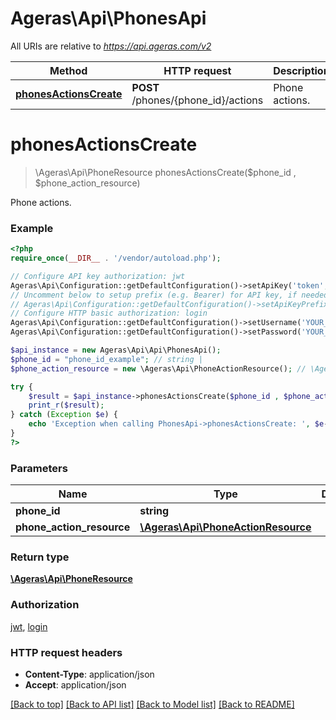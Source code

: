 # Ageras\Api\PhonesApi

All URIs are relative to *https://api.ageras.com/v2*

Method | HTTP request | Description
------------- | ------------- | -------------
[**phonesActionsCreate**](PhonesApi.md#phonesActionsCreate) | **POST** /phones/{phone_id}/actions | Phone actions.


# **phonesActionsCreate**
> \Ageras\Api\PhoneResource phonesActionsCreate($phone_id , $phone_action_resource)

Phone actions.

### Example
```php
<?php
require_once(__DIR__ . '/vendor/autoload.php');

// Configure API key authorization: jwt
Ageras\Api\Configuration::getDefaultConfiguration()->setApiKey('token', 'YOUR_API_KEY');
// Uncomment below to setup prefix (e.g. Bearer) for API key, if needed
// Ageras\Api\Configuration::getDefaultConfiguration()->setApiKeyPrefix('token', 'Bearer');
// Configure HTTP basic authorization: login
Ageras\Api\Configuration::getDefaultConfiguration()->setUsername('YOUR_USERNAME');
Ageras\Api\Configuration::getDefaultConfiguration()->setPassword('YOUR_PASSWORD');

$api_instance = new Ageras\Api\Api\PhonesApi();
$phone_id = "phone_id_example"; // string | 
$phone_action_resource = new \Ageras\Api\PhoneActionResource(); // \Ageras\Api\PhoneActionResource | 

try {
    $result = $api_instance->phonesActionsCreate($phone_id , $phone_action_resource);
    print_r($result);
} catch (Exception $e) {
    echo 'Exception when calling PhonesApi->phonesActionsCreate: ', $e->getMessage(), PHP_EOL;
}
?>
```

### Parameters

Name | Type | Description  | Notes
------------- | ------------- | ------------- | -------------
 **phone_id** | **string**|  |
 **phone_action_resource** | [**\Ageras\Api\PhoneActionResource**](../Model/\Ageras\Api\PhoneActionResource.md)|  |

### Return type

[**\Ageras\Api\PhoneResource**](../Model/PhoneResource.md)

### Authorization

[jwt](../../README.md#jwt), [login](../../README.md#login)

### HTTP request headers

 - **Content-Type**: application/json
 - **Accept**: application/json

[[Back to top]](#) [[Back to API list]](../../README.md#documentation-for-api-endpoints) [[Back to Model list]](../../README.md#documentation-for-models) [[Back to README]](../../README.md)

